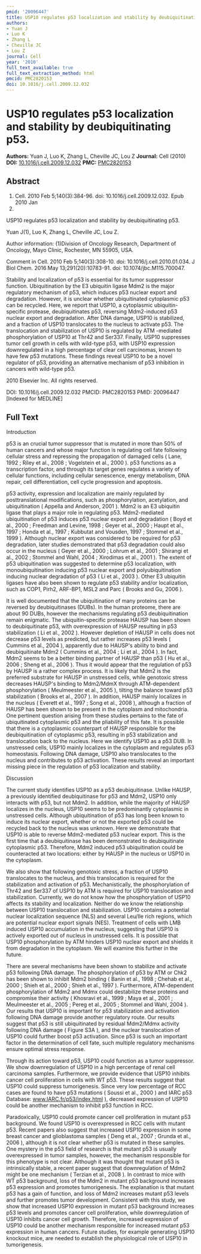 ```yaml
---
pmid: '20096447'
title: USP10 regulates p53 localization and stability by deubiquitinating p53.
authors:
- Yuan J
- Luo K
- Zhang L
- Cheville JC
- Lou Z
journal: Cell
year: '2010'
full_text_available: true
full_text_extraction_method: html
pmcid: PMC2820153
doi: 10.1016/j.cell.2009.12.032
---
```


# USP10 regulates p53 localization and stability by deubiquitinating p53.
**Authors:** Yuan J, Luo K, Zhang L, Cheville JC, Lou Z
**Journal:** Cell (2010)
**DOI:** [10.1016/j.cell.2009.12.032](https://doi.org/10.1016/j.cell.2009.12.032)
**PMC:** [PMC2820153](https://www.ncbi.nlm.nih.gov/pmc/articles/PMC2820153/)

## Abstract

1. Cell. 2010 Feb 5;140(3):384-96. doi: 10.1016/j.cell.2009.12.032. Epub 2010 Jan
 21.

USP10 regulates p53 localization and stability by deubiquitinating p53.

Yuan J(1), Luo K, Zhang L, Cheville JC, Lou Z.

Author information:
(1)Division of Oncology Research, Department of Oncology, Mayo Clinic, 
Rochester, MN 55905, USA.

Comment in
    Cell. 2010 Feb 5;140(3):308-10. doi: 10.1016/j.cell.2010.01.034.
    J Biol Chem. 2016 May 13;291(20):10783-91. doi: 10.1074/jbc.M115.700047.

Stability and localization of p53 is essential for its tumor suppressor 
function. Ubiquitination by the E3 ubiquitin ligase Mdm2 is the major regulatory 
mechanism of p53, which induces p53 nuclear export and degradation. However, it 
is unclear whether ubiquitinated cytoplasmic p53 can be recycled. Here, we 
report that USP10, a cytoplasmic ubiquitin-specific protease, deubiquitinates 
p53, reversing Mdm2-induced p53 nuclear export and degradation. After DNA 
damage, USP10 is stabilized, and a fraction of USP10 translocates to the nucleus 
to activate p53. The translocation and stabilization of USP10 is regulated by 
ATM -mediated phosphorylation of USP10 at Thr42 and Ser337. Finally, USP10 
suppresses tumor cell growth in cells with wild-type p53, with USP10 expression 
downregulated in a high percentage of clear cell carcinomas, known to have few 
p53 mutations. These findings reveal USP10 to be a novel regulator of p53, 
providing an alternative mechanism of p53 inhibition in cancers with wild-type 
p53.

2010 Elsevier Inc. All rights reserved.

DOI: 10.1016/j.cell.2009.12.032
PMCID: PMC2820153
PMID: 20096447 [Indexed for MEDLINE]

## Full Text

Introduction

p53 is an crucial tumor suppressor that is mutated in more than 50% of human cancers and whose major function is regulating cell fate following cellular stress and repressing the propagation of damaged cells ( Lane, 1992 ; Riley et al., 2008 ; Vogelstein et al., 2000 ). p53 functions as a transcription factor, and through its target genes regulates a variety of cellular functions, including cellular senescence, energy metabolism, DNA repair, cell differentiation, cell cycle progression and apoptosis.

p53 activity, expression and localization are mainly regulated by posttranslational modifications, such as phosphorylation, acetylation, and ubiquitination ( Appella and Anderson, 2001 ). Mdm2 is an E3 ubiquitin ligase that plays a major role in regulating p53. Mdm2-mediated ubiquitination of p53 induces p53 nuclear export and degradation ( Boyd et al., 2000 ; Freedman and Levine, 1998 ; Geyer et al., 2000 ; Haupt et al., 1997 ; Honda et al., 1997 ; Kubbutat and Vousden, 1997 ; Stommel et al., 1999 ). Although nuclear export was considered to be required for p53 degradation, later studies demonstrated that p53 degradation could also occur in the nucleus ( Geyer et al., 2000 ; Lohrum et al., 2001 ; Shirangi et al., 2002 ; Stommel and Wahl, 2004 ; Xirodimas et al., 2001 ). The extent of p53 ubiquitination was suggested to determine p53 localization, with monoubiquitination inducing p53 nuclear export and polyubiquitination inducing nuclear degradation of p53 ( Li et al., 2003 ). Other E3 ubiquitin ligases have also been shown to regulate p53 stability and/or localization, such as COP1, Pirh2, ARF-BP1, MSL2 and Parc ( Brooks and Gu, 2006 ).

It is well documented that the ubiquitination of many proteins can be reversed by deubiquitinases (DUBs). In the human proteome, there are about 90 DUBs, however the mechanisms regulating p53 deubiquitination remain enigmatic. The ubiquitin-specific protease HAUSP has been shown to deubiquitinate p53, with overexpression of HAUSP resulting in p53 stabilization ( Li et al., 2002 ). However depletion of HAUSP in cells does not decrease p53 levels as predicted, but rather increases p53 levels ( Cummins et al., 2004 ), apparently due to HAUSP's ability to bind and deubiquitinate Mdm2 ( Cummins et al., 2004 ; Li et al., 2004 ). In fact, Mdm2 seems to be a better binding partner of HAUSP than p53 ( Hu et al., 2006 ; Sheng et al., 2006 ). Thus it would appear that the regulation of p53 by HAUSP is a rather complex process. It is likely that Mdm2 is the preferred substrate for HAUSP in unstressed cells, while genotoxic stress decreases HAUSP's binding to Mdm2/MdmX through ATM-dependent phosphorylation ( Meulmeester et al., 2005 ), tilting the balance toward p53 stabilization ( Brooks et al., 2007 ). In addition, HAUSP mainly localizes in the nucleus ( Everett et al., 1997 ; Song et al., 2008 ), although a fraction of HAUSP has been shown to be present in the cytoplasm and mitochondria. One pertinent question arising from these studies pertains to the fate of ubiquitinated cytoplasmic p53 and the pliability of this fate. It is possible that there is a cytoplasmic counterpart of HAUSP responsible for the deubiquitination of cytoplasmic p53, resulting in p53 stabilization and translocation back to the nucleus. Here we identify USP10 as a p53 DUB. In unstressed cells, USP10 mainly localizes in the cytoplasm and regulates p53 homeostasis. Following DNA damage, USP10 also translocates to the nucleus and contributes to p53 activation. These results reveal an important missing piece in the regulation of p53 localization and stability.

Discussion

The current study identifies USP10 as a p53 deubiquitinase. Unlike HAUSP, a previously identified deubiquitinase for p53 and Mdm2, USP10 only interacts with p53, but not Mdm2. In addition, while the majority of HAUSP localizes in the nucleus, USP10 seems to be predominantly cytoplasmic in unstressed cells. Although ubiquitination of p53 has long been known to induce its nuclear export, whether or not the exported p53 could be recycled back to the nucleus was unknown. Here we demonstrate that USP10 is able to reverse Mdm2-mediated p53 nuclear export. This is the first time that a deubiquitinase has been demonstrated to deubiquitinate cytoplasmic p53. Therefore, Mdm2 induced p53 ubiquitination could be counteracted at two locations: either by HAUSP in the nucleus or USP10 in the cytoplasm.

We also show that following genotoxic stress, a fraction of USP10 translocates to the nucleus, and this translocation is required for the stabilization and activation of p53. Mechanistically, the phosphorylation of Thr42 and Ser337 of USP10 by ATM is required for USP10 translocation and stabilization. Currently, we do not know how the phosphorylation of USP10 affects its stability and localization. Neither do we know the relationship between USP10 translocation and stabilization. USP10 contains a potential nuclear localization sequence (NLS) and several Leu/Ile rich regions, which are potential nuclear export signals (NES). Treatment of cells with LMB induced USP10 accumulation in the nucleus, suggesting that USP10 is actively exported out of nucleus in unstressed cells. It is possible that USP10 phosphorylation by ATM hinders USP10 nuclear export and shields it from degradation in the cytoplasm. We will examine this further in the future.

There are several mechanisms have been shown to stabilize and activate p53 following DNA damage. The phosphorylation of p53 by ATM or Chk2 has been shown to inhibit Mdm2 binding ( Banin et al., 1998 ; Chehab et al., 2000 ; Shieh et al., 2000 ; Shieh et al., 1997 ). Furthermore, ATM-dependent phosphorylation of Mdm2 and Mdmx could destabilize these proteins and compromise their activity ( Khosravi et al., 1999 ; Maya et al., 2001 ; Meulmeester et al., 2005 ; Pereg et al., 2005 ; Stommel and Wahl, 2004 ). Our results that USP10 is important for p53 stabilization and activation following DNA damage provide another regulatory route. Our results suggest that p53 is still ubiquitinated by residual Mdm2/Mdmx activity following DNA damage ( Figure S3A ), and the nuclear translocation of USP10 could further boost p53 activation. Since p53 is such an important factor in the determination of cell fate, such multiple regulatory mechanisms ensure optimal stress response.

Through its action toward p53, USP10 could function as a tumor suppressor. We show downregulation of USP10 in a high percentage of renal cell carcinoma samples. Furthermore, we provide evidence that USP10 inhibits cancer cell proliferation in cells with WT p53. These results suggest that USP10 could suppress tumorigenesis. Since very low percentage of RCC cases are found to have p53 mutations ( Soussi et al., 2000 ) and IARC p53 Database: www.IARC.fr/p53/index.html ), decreased expression of USP10 could be another mechanism to inhibit p53 function in RCC.

Paradoxically, USP10 could promote cancer cell proliferation in mutant p53 background. We found USP10 is overexpressed in RCC cells with mutant p53. Recent papers also suggest that increased USP10 expression in some breast cancer and glioblastoma samples ( Deng et al., 2007 ; Grunda et al., 2006 ), although it is not clear whether p53 is mutated in these samples. One mystery in the p53 field of research is that mutant p53 is usually overexpressed in tumor samples, however, the mechanism responsible for this phenotype is not clear. Although it was thought that mutant p53 is intrinsically stable, a recent paper suggest that downregulation of Mdm2 might be one mechanism ( Terzian et al., 2008 ). In contrast to mice with WT p53 background, loss of the Mdm2 in mutant p53 background increases p53 expression and promotes tumorigenesis. The explanation is that mutant p53 has a gain of function, and loss of Mdm2 increases mutant p53 levels and further promotes tumor development. Consistent with this study, we show that increased USP10 expression in mutant p53 background increases p53 levels and promotes cancer cell proliferation, while downregulation of USP10 inhibits cancer cell growth. Therefore, increased expression of USP10 could be another mechanism responsible for increased mutant p53 expression in human cancers. Future studies, for example generating USP10 knockout mice, are needed to establish the physiological role of USP10 in tumorigenesis.
